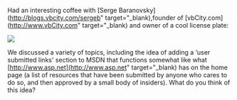 Had an interesting coffee with [Serge Baranovsky](http://blogs.vbcity.com/sergeb" target="_blank),founder of [vbCity.com](http://www.vbCity.com" target="_blank) and owner of a cool license plate:

![](http://www.duncanmackenzie.net/images/T40409221630031.jpg)

We discussed a variety of topics, including the idea of adding a &#8216;user submitted links' section to MSDN that functions somewhat like what [http://www.asp.net](http://www.asp.net" target="_blank) has on the home page (a list of resources that have been submitted by anyone who cares to do so, and then approved by a small body of insiders). What do you think of this idea?
